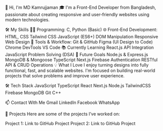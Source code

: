 👋 Hi, I'm MD Kamrujjaman
🎓 I'm a Front-End Developer from Bangladesh, passionate about creating responsive and user-friendly websites using modern technologies.

🛠️ My Skills
👨‍💻 Programming:
C, Python (Basic)
🌐 Front-End Development:
HTML, CSS
Tailwind CSS
JavaScript (ES6+)
DOM Manipulation
Responsive Web Design
🧩 Tools & Workflow:
Git & GitHub
Figma (UI Design to Code)
Chrome DevTools
VS Code
📚 Currently Learning
React.js
API Integration
JavaScript Problem Solving (DSA)
🎯 Future Goals
Node.js & Express.js
MongoDB & Mongoose
TypeScript
Next.js
Firebase Authentication
RESTful API & CRUD Operations
💡 What I Love
I enjoy turning designs into fully functional, fast, and scalable websites. I'm focused on building real-world projects that solve problems and improve user experience.

🛠️ Tech Stack
JavaScript
TypeScript
React
Next.js
Node.js
TailwindCSS
Firebase
MongoDB
Git
C++

📫 Contact With Me
Gmail
LinkedIn
Facebook
WhatsApp

🔧 Projects
Here are some of the projects I’ve worked on:

Project 1: Link to GitHub Project
Project 2: Link to GitHub Project
